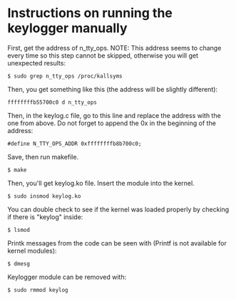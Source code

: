 # Instructions on running the keylogger manually

First, get the address of n\_tty\_ops. NOTE: This address seems to change every time so this step cannot be skipped, otherwise you will get unexpected results:

`$ sudo grep n_tty_ops /proc/kallsyms`

Then, you get something like this (the address will be slightly different):

`ffffffffb55700c0 d n_tty_ops`

Then, in the keylog.c file, go to this line and replace the address with the one from above. Do not forget to append the 0x in the beginning of the address: 

`#define N_TTY_OPS_ADDR 0xffffffffb8b700c0;`

Save, then run makefile.

`$ make`

Then, you'll get keylog.ko file. Insert the module into the kernel.

`$ sudo insmod keylog.ko`

You can double check to see if the kernel was loaded properly by checking if there is "keylog" inside:

`$ lsmod`

Printk messages from the code can be seen with (Printf is not available for kernel modules):

`$ dmesg`

Keylogger module can be removed with:

`$ sudo rmmod keylog`
